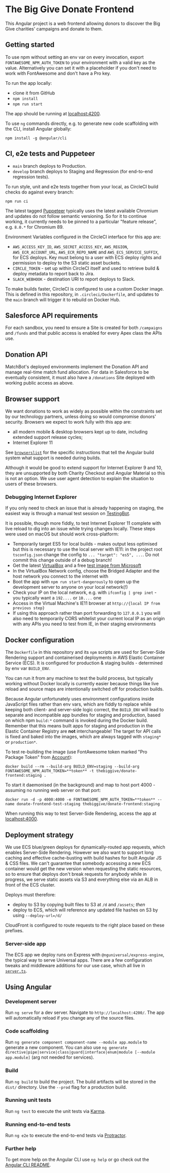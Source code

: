 # The Big Give Donate Frontend

This Angular project is a web frontend allowing donors to discover the Big Give
charities' campaigns and donate to them.

## Getting started

To use npm without setting an env var on every invocation, export
`FONTAWESOME_NPM_AUTH_TOKEN` to your environment with a valid
key as the value. Alternatively you can set it with a placeholder if
you don't need to work with FontAwesome and don't have a Pro key.

To run the app locally:

* clone it from GitHub
* `npm install`
* `npm run start`

The app should be running at [localhost:4200](http://localhost:4200).

To use `ng` commands directly, e.g. to generate new code scaffolding with the CLI, install Angular globally:

    npm install -g @angular/cli

## CI, e2e tests and Puppeteer

* `main` branch deploys to Production.
* `develop` branch deploys to Staging and Regression (for end-to-end regression tests).

To run style, unit and e2e tests together from your local, as CircleCI build checks do against every branch:

    npm run ci

The latest tagged [Puppeteer](https://www.npmjs.com/package/puppeteer) typically uses the latest available Chromium and updates do not follow
semantic versioning. So for it to continue working, it currently needs to be pinned to a particular "feature release", e.g. `8.0.*` for Chromium 89.

Environment Variables configured in the CircleCI interface for this app are:

* `AWS_ACCESS_KEY_ID`, `AWS_SECRET_ACCESS_KEY`, `AWS_REGION`, `AWS_ECR_ACCOUNT_URL`, `AWS_ECR_REPO_NAME` and `AWS_ECS_SERVICE_SUFFIX`, for ECS deploys.
  Key must belong to a user with ECS deploy rights and permission to deploy to the S3 static asset buckets.
* `CIRCLE_TOKEN` - set up within CircleCI itself and used to retrieve build & deploy metadata to report back to Jira.
* `SLACK_WEBHOOK` - destination URI to report deploys to Slack.

To make builds faster, CircleCI is configured to use a custom Docker image. This is defined in this repository, in `.circleci/Dockerfile`,
and updates to the `main` branch will trigger it to rebuild on Docker Hub.

## Salesforce API requirements

For each sandbox, you need to ensure a Site is created for both `/campaigns` and `/funds`
and that public access is enabled for every Apex class the APIs use.

## Donation API

MatchBot's deployed environments implement the Donation API and manage real-time match
fund allocation. For data in Salesforce to be eventually consistent, it must also have a
`/donations` Site deployed with working public access as above.

## Browser support

We want donations to work as widely as possible within the constraints set by our technology partners, unless doing so would compromise
donors' security. Browsers we expect to work fully with this app are:

* all modern mobile & desktop browsers kept up to date, including extended support release cycles;
* Internet Explorer 11

See [`browserslist`](./browserslist) for the specific instructions that tell the Angular build system what support is needed during builds.

Although it would be good to extend support for Internet Explorer
9 and 10, they are unsupported by both Charity Checkout and
Angular Material so this is not an option. We use user agent
detection to explain the situation to users of these browsers.

### Debugging Internet Explorer

If you only need to check an issue that is already happening on staging, the easiest way is through a manual test session on [TestingBot](https://testingbot.com/).

It is possible, though more fiddly, to test Internet Explorer 11 complete with live reload to dig into an issue while trying changes locally.
These steps were used on macOS but should work cross-platform:

* Temporarily target ES5 for local builds - makes output less optimised but this is necessary to use the local server with IE11: in the project root `tsconfig.json` change the config to `... "target": "es5", ...`. Do not commit this change outside of a debug branch!
* Get the latest [VirtualBox](https://www.virtualbox.org/wiki/Downloads) and a free [test image from Microsoft](https://developer.microsoft.com/en-us/microsoft-edge/tools/vms/)
* In the VirtualBox Network config, choose the Bridged Adapter and the host network you connect to the internet with
* Boot the app with `npm run start-dangerously` to open up the development server to anyone on your local network(!)
* Check your IP on the local network, e.g. with `ifconfig | grep inet` - you typically want a `192....` or `10....` one
* Access in the Virtual Machine's IE11 browser at `http://{local IP from previous step}`
* If using this approach rather than port forwarding to `127.0.0.1` you will also need to temporarily CORS whitelist your current local IP as an origin with any APIs you need to test from IE, in their staging environments

## Docker configuration

The `Dockerfile` in this repository and its `npm` scripts are used for Server-Side Rendering support and containerised deployments in AWS
Elastic Container Service (ECS). It is configured for production & staging builds - determined by env
var `BUILD_ENV`.

You can run it from any machine to test the build process, but typically working without Docker locally is currently easier because
things like live reload and source maps are intentionally switched off for production builds.

Because Angular unfortunately uses environment configurations inside JavaScript files rather than env vars, which are fiddly to replace
while keeping both client- and server-side logic correct, the `BUILD_ENV` will lead to separate and incompatible app bundles for staging
and production, based on which npm `build:*` command is invoked during the Docker build. Remember that this means built apps for staging
and production in the Elastic Container Registry are **not** interchangeable! The target for API calls is fixed and baked into the images,
which are always tagged with `staging*` or `production*`.

To test re-building the image (use FontAwesome token marked "Pro Package Token" from [Account](https://fontawesome.com/account)):

    docker build --rm --build-arg BUILD_ENV=staging --build-arg FONTAWESOME_NPM_AUTH_TOKEN=**token** -t thebiggive/donate-frontend:staging .

To start it daemonised (in the background) and map to host port 4000 - assuming no running web server on that port:

    docker run -d -p 4000:4000 -e FONTAWESOME_NPM_AUTH_TOKEN=**token** --name donate-frontend-test-staging thebiggive/donate-frontend:staging

When running this way to test Server-Side Rendering, access the app at [localhost:4000](http://localhost:4000).

## Deployment strategy

We use ECS blue/green deploys for dynamically-routed app requests, which enables Server-Side Rendering.
However we also want to support long caching and effective cache-busting with build hashes for built
Angular JS & CSS files. We can't guarantee that somebody accessing a new ECS container would get the new
version when requesting the static resources, so to ensure that deploys don't break requests for anybody
while in progress, we serve static assets via S3 and everything else via an ALB in front of the ECS cluster.

Deploys must therefore:

* deploy to S3 by copying built files to S3 at `/d` and `/assets`; *then*
* deploy to ECS, which will reference any updated file hashes on S3 by using `--deploy-url=/d/`

CloudFront is configured to route requests to the right place based on these prefixes.

### Server-side app

The ECS app we deploy runs on Express with `@nguniversal/express-engine`, the typical way to serve
Universal apps. There are a few configuration tweaks and middleware additions for our use case,
which all live in [`server.ts`](./server.ts).

## Using Angular

### Development server

Run `ng serve` for a dev server. Navigate to `http://localhost:4200/`. The app will automatically reload if you change any of the source files.

### Code scaffolding

Run `ng generate component component-name --module app.module` to generate a new component. You can also use `ng generate directive|pipe|service|class|guard|interface|enum|module [--module app.module]` (arg not needed for services).

### Build

Run `ng build` to build the project. The build artifacts will be stored in the `dist/` directory. Use the `--prod` flag for a production build.

### Running unit tests

Run `ng test` to execute the unit tests via [Karma](https://karma-runner.github.io).

### Running end-to-end tests

Run `ng e2e` to execute the end-to-end tests via [Protractor](http://www.protractortest.org/).

### Further help

To get more help on the Angular CLI use `ng help` or go check out the [Angular CLI README](https://github.com/angular/angular-cli/blob/master/README.md).
